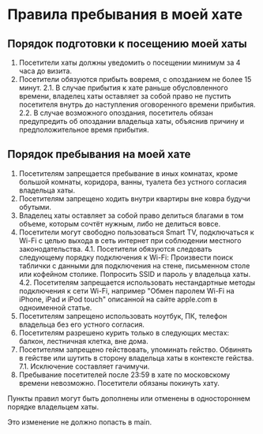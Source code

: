 # Правила пребывания в моей хате
## Порядок подготовки к посещению моей хаты
1. Посетители хаты должны уведомить о посещении минимум за 4 часа до визита.
2. Посетители обязуются прибыть вовремя, с опозданием не более 15 минут.
2.1. В случае прибытия к хате раньше обусловленного времени, владелец хаты оставляет за собой право не пустить посетителя внутрь до наступления оговоренного времени прибытия.
2.2. В случае возможного опоздания, посетитель обязан предупредить об опоздании владельца хаты, объяснив причину и предположительное время прибытия.
## Порядок пребывания на моей хате
1. Посетителям запрещается пребывание в иных комнатах, кроме большой комнаты, коридора, ванны, туалета без устного согласия владельца хаты.
2. Посетителям запрещено ходить внутри квартиры вне ковра будучи обутыми.
3. Владелец хаты оставляет за собой право делиться благами в том объеме, которым сочтёт нужным, либо не делиться вовсе.
4. Посетители могут свободно пользоваться Smart TV, подключаться к Wi-Fi с целью выхода в сеть интернет при соблюдении местного законодательства.
4.1. Посетители обязуются следовать следующему порядку подключения к Wi-Fi:
Произвести поиск таблички с данными для подключения на стене, письменном столе или кофейном столике.
Попросить SSID и пароль у владельца хаты.
4.2. Посетителям запрещается использовать нестандартные методы подключения к сети Wi-Fi, например "Обмен паролем Wi-Fi на iPhone, iPad и iPod touch" описанной на сайте apple.com в одноименной статье.
5. Посетителям запрещено использовать ноутбук, ПК, телефон владельца без его устного согласия.
6. Посетителям разрешено курить только в следующих местах: балкон, лестничная клетка, вне дома.
7. Посетителям запрещено гействовать, упоминать гейство. Обвинять в гействе или шутить в сторону владельца хаты в контексте гейства.
7.1. Исключение составляет гачимучи.
8. Пребывание посетителей после 23:59 в хате по московскому времени невозможно. Посетители обязаны покинуть хату.

Пункты правил могут быть дополнены или отменены в одностороннем порядке владельцем хаты.

Это изменение не должно попасть в main.
